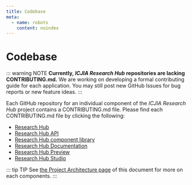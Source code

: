 ```yaml
---
title: Codebase
meta:
  - name: robots
    content: noindex
---
```


<AlertCOVID />

# Codebase

<InDevelop />

::: warning NOTE
**Currently, _ICJIA Research Hub_ repositories are lacking CONTRIBUTING.md.** We are working on developing a formal contributing guide for each application. You may still post new GitHub Issues for bug reports or new feature ideas.
:::

Each GitHub repository for an individual component of the _ICJIA Research Hub_ project contains a CONTRIBUTING.md file. Please find each CONTRIBUTING.md file by clicking the following:

- [Research Hub](https://github.com/ICJIA/researchhub)
- [Research Hub API](https://github.com/ICJIA/researchhub-api)
- [Research Hub component library](https://github.com/ICJIA/researchhub-lib)
- [Research Hub Documentation](https://github.com/ICJIA/researchhub-docs)
- [Research Hub Preview](https://github.com/ICJIA/researchhub-preview)
- [Research Hub Studio](https://github.com/ICJIA/researchhub-studio)

::: tip TIP
See [the Project Architecture page](/dev-guide/architecture.md) of this document for more on each components.
:::

<FundingStatement />
